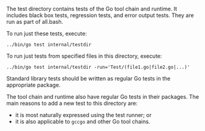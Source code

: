 The test directory contains tests of the Go tool chain and runtime.
It includes black box tests, regression tests, and error output tests.
They are run as part of all.bash.

To run just these tests, execute:

	../bin/go test internal/testdir

To run just tests from specified files in this directory, execute:

	../bin/go test internal/testdir -run='Test/(file1.go|file2.go|...)'

Standard library tests should be written as regular Go tests in the appropriate package.

The tool chain and runtime also have regular Go tests in their packages.
The main reasons to add a new test to this directory are:

* it is most naturally expressed using the test runner; or
* it is also applicable to `gccgo` and other Go tool chains.
